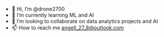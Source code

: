 - 👋 Hi, I’m @drone2700
- 🌱 I’m currently learning ML and AI
- 💞️ I’m looking to collaborate on data analytics projects and AI
- 📫 How to reach me angell_27_8@outlook.com

<!---
drone2700/drone2700 is a ✨ special ✨ repository because its `README.md` (this file) appears on your GitHub profile.
You can click the Preview link to take a look at your changes.
--->
